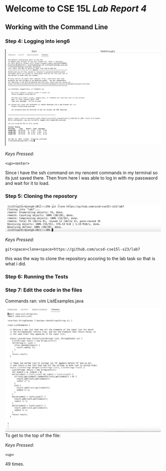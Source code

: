 # Welcome to CSE 15L *Lab Report 4*
## Working with the Command Line

### Step 4: Logging into ieng6
![Image](Step4(login).png)

*Keys Pressed:*

```` 
<up><enter>
````
Since i have the ssh command on my rencent commands in my terminal so its just saved there. Then from here I was able to log in with my passwaord and wait for it to load. 


### Step 5: Cloning the repostory
![Image](Step5(clone).png)

*Keys Pressed:*
```` 
git<space>clone<space>https://github.com/ucsd-cse15l-s23/lab7
```` 

this was the way to clone the repository accoring to the lab task so that is what i did. 


### Step 6: Running the Tests




### Step 7: Edit the code in the files

Commands ran:
vim ListExamples.java

![Image](Step6(openvim).png)
To get to the top of the file:

*Keys Pressed:*
```` 
<up>
```` 
49 times. 

